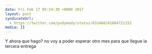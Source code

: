 ```yaml
---
date: Fri Feb 17 05:54:30 +0000 2017
layout: post
syndicateUrl:
  - https://twitter.com/pudymody/status/832468241884721152
media: []
---
```

Y ahora que hago? no voy a poder esperar otro mes para que llegue la tercera entrega


